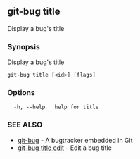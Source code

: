 ## git-bug title

Display a bug's title

### Synopsis

Display a bug's title

```
git-bug title [<id>] [flags]
```

### Options

```
  -h, --help   help for title
```

### SEE ALSO

* [git-bug](git-bug.md)	 - A bugtracker embedded in Git
* [git-bug title edit](git-bug_title_edit.md)	 - Edit a bug title

